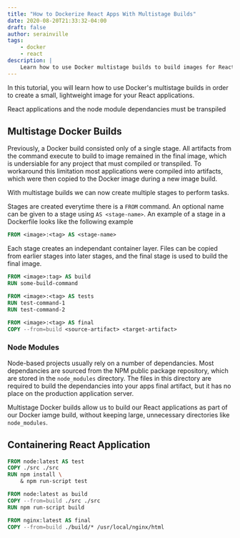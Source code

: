 ```yaml
---
title: "How to Dockerize React Apps With Multistage Builds"
date: 2020-08-20T21:33:32-04:00
draft: false
author: serainville
tags:
    - docker
    - react
description: |
    Learn how to use Docker multistage builds to build images for React applications.
---
```


In this tutorial, you will learn how to use Docker's multistage builds in order to create a small, lightweight image for your React applications. 

React applications and the node module dependancies must be transpiled 

## Multistage Docker Builds
Previously, a Docker build consisted only of a single stage. All artifacts from the command execute to build to image remained in the final image, which is undersiable for any project that must compiled or transpiled. To workaround this limitation most applications were compiled into artifacts, which were then copied to the Docker image during a new image build.

With multistage builds we can now create multiple stages to perform tasks.

Stages are created everytime there is a `FROM` command. An optional name can be given to a stage using `AS <stage-name>`. An example of a stage in a Dockerfile looks like the following example

```dockerfile
FROM <image>:<tag> AS <stage-name>
```

Each stage creates an independant container layer. Files can be copied from earlier stages into later stages, and the final stage is used to build the final image.

```dockerfile
FROM <image>:tag> AS build
RUN some-build-command

FROM <image>:<tag> AS tests
RUN test-command-1
RUN test-command-2

FROM <image>:<tag> AS final
COPY --from=build <source-artifact> <target-artifact>
```


### Node Modules
Node-based projects usually rely on a number of dependancies. Most dependancies are sourced from the NPM public package repository, which are stored in the `node_modules` directory. The files in this directory are required to build the dependancies into your apps final artifact, but it has no place on the production application server.

Multistage Docker builds allow us to build our React applications as part of our Docker iamge build, without keeping large, unnecessary directories like `node_modules`.

## Containering React Application

```dockerfile
FROM node:latest AS test
COPY ./src ./src
RUN npm install \ 
    & npm run-script test

FROM node:latest as build
COPY --from=build ./src ./src
RUN npm run-script build

FROM nginx:latest AS final
COPY --from=build ./build/* /usr/local/nginx/html
```






